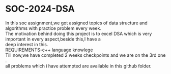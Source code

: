 # SOC-2024-DSA
In this soc assignment,we got assigned topics of data structure and algorithms with practice problem every week.
<br>
The motivation behind doing this project is to excel DSA which is very important in every aspect,beside this,I have a
<br>
deep interest in this.
<br>
REQUIREMENTS-c++ language knowlege 
<br>
Till now,we have completed 2 weeks checkpoints and we are on the 3rd one .
<br>
all problems which i have attempted are available in this github folder.

